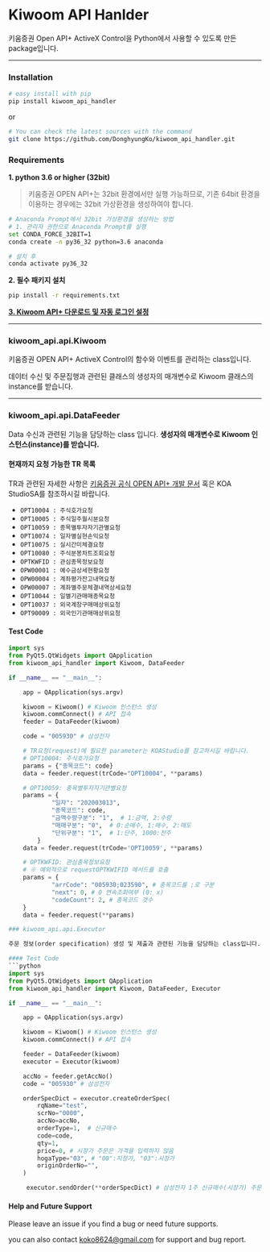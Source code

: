 # Kiwoom API Hanlder
키움증권 Open API+ ActiveX Control을 Python에서 사용할 수 있도록 만든 package입니다.

---
### Installation

``` sh
# easy install with pip
pip install kiwoom_api_handler
```

or

``` sh
# You can check the latest sources with the command
git clone https://github.com/DonghyungKo/kiwoom_api_handler.git
```

### Requirements

**1. python 3.6 or higher (32bit)**
  > 키움증권 OPEN API+는 32bit 환경에서만 실행 가능하므로, 기존 64bit 환경을 이용하는
  경우에는 32bit 가상환경을 생성하여야 합니다.

 ``` sh
 # Anaconda Prompt에서 32bit 가상환경을 생성하는 방법
 # 1. 관리자 권한으로 Anaconda Prompt를 실행
 set CONDA_FORCE_32BIT=1
 conda create -n py36_32 python=3.6 anaconda

# 설치 후
 conda activate py36_32
 ```

**2. 필수 패키지 설치**
```sh
pip install -r requirements.txt
```

**[3. Kiwoom API+ 다운로드 및 자동 로그인 설정](https://www3.kiwoom.com/nkw.templateFrameSet.do?m=m1408000000)**

---

### kiwoom_api.api.Kiwoom
키움증권 OPEN API+ ActiveX Control의 함수와 이벤트를 관리하는 class입니다.

데이터 수신 및 주문집행과 관련된 클래스의 생성자의 매개변수로 Kiwoom 클래스의 instance를 받습니다.

---
### kiwoom_api.api.DataFeeder
Data 수신과 관련된 기능을 담당하는 class 입니다. **생성자의 매개변수로 Kiwoom 인스턴스(instance)를 받습니다.**

#### 현재까지 요청 가능한 TR 목록

TR과 관련된 자세한 사항은 [키움증권 공식 OPEN API+ 개발
문서](https://download.kiwoom.com/web/openapi/kiwoom_openapi_plus_devguide_ver_1.5.pdf) 혹은 KOA StudioSA를 참조하시길 바랍니다.

 - `OPT10004 : 주식호가요청`
 - `OPT10005 : 주식일주월시분요청`
 - `OPT10059 : 종목별투자자기관별요청`
 - `OPT10074 : 일자별실현손익요청`
 - `OPT10075 : 실시간미체결요청`
 - `OPT10080 : 주식분봉차트조회요청`
 - `OPTKWFID : 관심종목정보요청`
 - `OPW00001 : 예수금상세현황요청`
 - `OPW00004 : 계좌평가잔고내역요청`
 - `OPW00007 : 계좌별주문체결내역상세요청`
 - `OPT10044 : 일별기관매매종목요청`
 - `OPT10037 : 외국계창구매매상위요청`
 - `OPT90009 : 외국인기관매매상위요청`

#### Test Code
```python
import sys
from PyQt5.QtWidgets import QApplication
from kiwoom_api_handler import Kiwoom, DataFeeder

if __name__ == "__main__":

    app = QApplication(sys.argv)

    kiwoom = Kiwoom() # Kiwoom 인스턴스 생성
    kiwoom.commConnect() # API 접속
    feeder = DataFeeder(kiwoom)

    code = "005930" # 삼성전자

    # TR요청(request)에 필요한 parameter는 KOAStudio를 참고하시길 바랍니다.
    # OPT10004: 주식호가요청
    params = {"종목코드": code}
    data = feeder.request(trCode="OPT10004", **params)

    # OPT10059: 종목별투자자기관별요청
    params = {
            "일자": "202003013",
            "종목코드": code,
            "금액수량구분": "1",  # 1:금액, 2:수량
            "매매구분": "0",  # 0:순매수, 1:매수, 2:매도
            "단위구분": "1",  # 1:단주, 1000:천주
        }
    data = feeder.request(trCode='OPT10059', **params)

    # OPTKWFID: 관심종목정보요청 
    # ※ 예외적으로 requestOPTKWIFID 메서드를 호출
    params = {
            "arrCode": "005930;023590", # 종목코드를 ;로 구분
            "next": 0, # 0 연속조회여부 (0: x)
            "codeCount": 2, # 종목코드 갯수
    }
    data = feeder.request(**params)

### kiwoom_api.api.Executor

주문 정보(order specification) 생성 및 제출과 관련된 기능을 담당하는 class입니다. **생성자의 매개변수로 Kiwoom 인스턴스(instance)를 받습니다.**

#### Test Code
```python
import sys
from PyQt5.QtWidgets import QApplication
from kiwoom_api_handler import Kiwoom, DataFeeder, Executor

if __name__ == "__main__":

    app = QApplication(sys.argv)

    kiwoom = Kiwoom() # Kiwoom 인스턴스 생성
    kiwoom.commConnect() # API 접속

    feeder = DataFeeder(kiwoom)
    executor = Executor(kiwoom)

    accNo = feeder.getAccNo()
    code = "005930" # 삼성전자

    orderSpecDict = executor.createOrderSpec(
        rqName="test",
        scrNo="0000",
        accNo=accNo,
        orderType=1,  # 신규매수
        code=code,
        qty=1,
        price=0, # 시장가 주문은 가격을 입력하지 않음
        hogaType="03", # "00":지정가, "03":시장가
        originOrderNo="",
    )

     executor.sendOrder(**orderSpecDict) # 삼성전자 1주 신규매수(시장가) 주문 제출
```

#### Help and Future Support
Please leave an issue if you find a bug or need future supports.

you can also contact koko8624@gmail.com for support and bug report.

